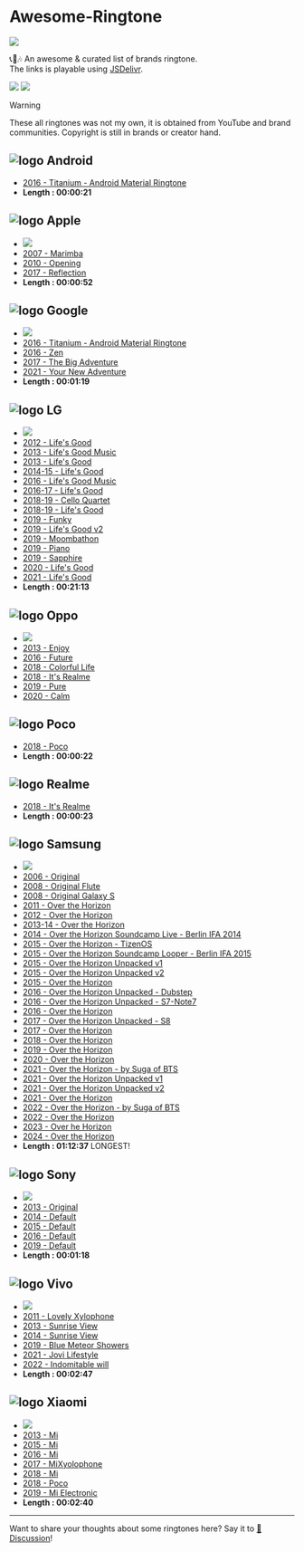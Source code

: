 # Awesome-Ringtone
![](https://awesome.re/badge.svg)

📞📲🎶 An awesome & curated list of brands ringtone.  
The links is playable using [JSDelivr](https://www.jsdelivr.com/github).

[![](https://img.shields.io/badge/%F0%9F%93%82%F0%9F%8E%B6%20Browse%20ringtones-ececec?style=for-the-badge)](https://github.com/LIGMATV/Awesome-Ringtone/tree/main/ringtones)
[![](https://img.shields.io/badge/%E2%AC%87%EF%B8%8F%20Download%20All%20(%C2%B1133MB)-ececec?style=for-the-badge)](https://github.com/LIGMATV/Awesome-Ringtone/archive/refs/heads/main.zip)

> [!WARNING]  
> These all ringtones was not my own, it is obtained from YouTube and brand communities. Copyright is still in brands or creator hand.

## ![logo](https://api.iconify.design/simple-icons:android.svg) Android
* [2016 - Titanium - Android Material Ringtone](https://cdn.jsdelivr.net/gh/LIGMATV/Awesome-Ringtone@main/ringtones/Google%20Pixel/2016%20-%20Titanium%20-%20Android%20Material%20Ringtone.mp3)
* **Length : 00:00:21**

## ![logo](https://api.iconify.design/simple-icons:apple.svg) Apple
* [![](https://img.shields.io/badge/%F0%9F%8E%B6%20Browse%20Apple%20Ringtones-ececec?style=for-the-badge)](https://github.com/LIGMATV/Awesome-Ringtone/tree/main/ringtones/Apple)  
* [2007 - Marimba](https://cdn.jsdelivr.net/gh/LIGMATV/Awesome-Ringtone@main/ringtones/Apple/2007%20-%20Marimba.mp3)
* [2010 - Opening](https://cdn.jsdelivr.net/gh/LIGMATV/Awesome-Ringtone@main/ringtones/Apple/2010%20-%20Opening.mp3)
* [2017 - Reflection](https://cdn.jsdelivr.net/gh/LIGMATV/Awesome-Ringtone@main/ringtones/Apple/2017%20-%20Reflection.mp3)
* **Length : 00:00:52**

## ![logo](https://api.iconify.design/simple-icons:google.svg) Google 
* [![](https://img.shields.io/badge/%F0%9F%8E%B6%20Browse%20Google%20Ringtones-ececec?style=for-the-badge)](https://github.com/LIGMATV/Awesome-Ringtone/tree/main/ringtones/Google%20Pixel)  
* [2016 - Titanium - Android Material Ringtone](https://cdn.jsdelivr.net/gh/LIGMATV/Awesome-Ringtone@main/ringtones/Google%20Pixel/2016%20-%20Titanium%20-%20Android%20Material%20Ringtone.mp3)
* [2016 - Zen](https://cdn.jsdelivr.net/gh/LIGMATV/Awesome-Ringtone@main/ringtones/Google%20Pixel/2016%20-%20Zen.mp3)
* [2017 - The Big Adventure](https://cdn.jsdelivr.net/gh/LIGMATV/Awesome-Ringtone@main/ringtones/Google%20Pixel/2017%20-%20The%20Big%20Adventure.mp3)
* [2021 - Your New Adventure](https://cdn.jsdelivr.net/gh/LIGMATV/Awesome-Ringtone@main/ringtones/Google%20Pixel/2021%20-%20Your%20New%20Adventure.mp3)
* **Length : 00:01:19**

## ![logo](https://api.iconify.design/simple-icons:lg.svg) LG
* [![](https://img.shields.io/badge/%F0%9F%8E%B6%20Browse%20LG%20Ringtones-ececec?style=for-the-badge)](https://github.com/LIGMATV/Awesome-Ringtone/tree/main/ringtones/LG)
* [2012 - Life's Good](https://cdn.jsdelivr.net/gh/LIGMATV/Awesome-Ringtone@main/ringtones/LG/2012%20-%20Life's%20Good.mp3)
* [2013 - Life's Good Music](https://cdn.jsdelivr.net/gh/LIGMATV/Awesome-Ringtone@main/ringtones/LG/2013%20-%20Life's%20Good%20Music.mp3)
* [2013 - Life's Good](https://cdn.jsdelivr.net/gh/LIGMATV/Awesome-Ringtone@main/ringtones/LG/2013%20-%20Life's%20Good.mp3)
* [2014-15 - Life's Good](https://cdn.jsdelivr.net/gh/LIGMATV/Awesome-Ringtone@main/ringtones/LG/2014-15%20-%20Life's%20Good.mp3)
* [2016 - Life's Good Music](https://cdn.jsdelivr.net/gh/LIGMATV/Awesome-Ringtone@main/ringtones/LG/2016%20-%20Life's%20Good%20Music.mp3)
* [2016-17 - Life's Good](https://cdn.jsdelivr.net/gh/LIGMATV/Awesome-Ringtone@main/ringtones/LG/2016-17%20-%20Life's%20Good.mp3)
* [2018-19 - Cello Quartet](https://cdn.jsdelivr.net/gh/LIGMATV/Awesome-Ringtone@main/ringtones/LG/2018-19%20-%20Cello%20Quartet.mp3)
* [2018-19 - Life's Good](https://cdn.jsdelivr.net/gh/LIGMATV/Awesome-Ringtone@main/ringtones/LG/2018-19%20-%20Life's%20Good.mp3)
* [2019 - Funky](https://cdn.jsdelivr.net/gh/LIGMATV/Awesome-Ringtone@main/ringtones/LG/2019%20-%20Funky.mp3)
* [2019 - Life's Good v2](https://cdn.jsdelivr.net/gh/LIGMATV/Awesome-Ringtone@main/ringtones/LG/2019%20-%20Life's%20Good%20v2.mp3)
* [2019 - Moombathon](https://cdn.jsdelivr.net/gh/LIGMATV/Awesome-Ringtone@main/ringtones/LG/2019%20-%20Moombathon.mp3)
* [2019 - Piano](https://cdn.jsdelivr.net/gh/LIGMATV/Awesome-Ringtone@main/ringtones/LG/2019%20-%20Piano.mp3)
* [2019 - Sapphire](https://cdn.jsdelivr.net/gh/LIGMATV/Awesome-Ringtone@main/ringtones/LG/2019%20-%20Sapphire.mp3)
* [2020 - Life's Good](https://cdn.jsdelivr.net/gh/LIGMATV/Awesome-Ringtone@main/ringtones/LG/2020%20-%20Life's%20Good.mp3)
* [2021 - Life's Good](https://cdn.jsdelivr.net/gh/LIGMATV/Awesome-Ringtone@main/ringtones/LG/2021%20-%20Life's%20Good.mp3)
* **Length : 00:21:13**

## ![logo](https://api.iconify.design/simple-icons:oppo.svg) Oppo
* [![](https://img.shields.io/badge/%F0%9F%8E%B6%20Browse%20Oppo%20Ringtones-ececec?style=for-the-badge)](https://github.com/LIGMATV/Awesome-Ringtone/tree/main/ringtones/Oppo)
* [2013 - Enjoy](https://cdn.jsdelivr.net/gh/LIGMATV/Awesome-Ringtone@main/ringtones/Oppo/2013%20-%20Enjoy.mp3)
* [2016 - Future](https://cdn.jsdelivr.net/gh/LIGMATV/Awesome-Ringtone@main/ringtones/Oppo/2016%20-%20Future.mp3)
* [2018 - Colorful Life](https://cdn.jsdelivr.net/gh/LIGMATV/Awesome-Ringtone@main/ringtones/Oppo/2018%20-%20Colorful%20Life.mp3)
* [2018 - It's Realme](https://cdn.jsdelivr.net/gh/LIGMATV/Awesome-Ringtone@main/ringtones/Oppo/2018%20-%20It's%20Realme.mp3)
* [2019 - Pure](https://cdn.jsdelivr.net/gh/LIGMATV/Awesome-Ringtone@main/ringtones/Oppo/2019%20-%20Pure.mp3)
* [2020 - Calm](https://cdn.jsdelivr.net/gh/LIGMATV/Awesome-Ringtone@main/ringtones/Oppo/2020%20-%20Calm.mp3)

## ![logo](https://api.iconify.design/simple-icons:xiaomi.svg) Poco
* [2018 - Poco](https://cdn.jsdelivr.net/gh/LIGMATV/Awesome-Ringtone@main/ringtones/Xiaomi/2018%20-%20Poco.mp3)
* **Length : 00:00:22**

## ![logo](https://api.iconify.design/simple-icons:oppo.svg) Realme
* [2018 - It's Realme](https://cdn.jsdelivr.net/gh/LIGMATV/Awesome-Ringtone@main/ringtones/Oppo/2018%20-%20It's%20Realme.mp3)
* **Length : 00:00:23**

## ![logo](https://api.iconify.design/simple-icons:samsung.svg) Samsung
* [![](https://img.shields.io/badge/%F0%9F%8E%B6%20Browse%20Samsung%20Ringtones-ececec?style=for-the-badge)](https://github.com/LIGMATV/Awesome-Ringtone/tree/main/ringtones/Samsung)  
* [2006 - Original](https://cdn.jsdelivr.net/gh/LIGMATV/Awesome-Ringtone@main/ringtones/Samsung/2006%20-%20Original.mp3)
* [2008 - Original Flute](https://cdn.jsdelivr.net/gh/LIGMATV/Awesome-Ringtone@main/ringtones/Samsung/2008%20-%20Original%20Flute.mp3)
* [2008 - Original Galaxy S](https://cdn.jsdelivr.net/gh/LIGMATV/Awesome-Ringtone@main/ringtones/Samsung/2008%20-%20Original%20Galaxy%20S.mp3)
* [2011 - Over the Horizon](https://cdn.jsdelivr.net/gh/LIGMATV/Awesome-Ringtone@main/ringtones/Samsung/2011%20-%20Over%20the%20Horizon.mp3)
* [2012 - Over the Horizon](https://cdn.jsdelivr.net/gh/LIGMATV/Awesome-Ringtone@main/ringtones/Samsung/2012%20-%20Over%20the%20Horizon.mp3)
* [2013-14 - Over the Horizon](https://cdn.jsdelivr.net/gh/LIGMATV/Awesome-Ringtone@main/ringtones/Samsung/2013-14%20-%20Over%20the%20Horizon.mp3)
* [2014 - Over the Horizon Soundcamp Live - Berlin IFA 2014](https://cdn.jsdelivr.net/gh/LIGMATV/Awesome-Ringtone@main/ringtones/Samsung/2014%20-%20Over%20the%20Horizon%20Soundcamp%20Live%20-%20Berlin%20IFA%202014.mp3)
* [2015 - Over the Horizon - TizenOS](https://cdn.jsdelivr.net/gh/LIGMATV/Awesome-Ringtone@main/ringtones/Samsung/2015%20-%20Over%20the%20Horizon%20-%20TizenOS.mp3)
* [2015 - Over the Horizon Soundcamp Looper - Berlin IFA 2015](https://cdn.jsdelivr.net/gh/LIGMATV/Awesome-Ringtone@main/ringtones/Samsung/2015%20-%20Over%20the%20Horizon%20Soundcamp%20Looper%20-%20Berlin%20IFA%202015.mp3)
* [2015 - Over the Horizon Unpacked v1](https://cdn.jsdelivr.net/gh/LIGMATV/Awesome-Ringtone@main/ringtones/Samsung/2015%20-%20Over%20the%20Horizon%20Unpacked%20v1.mp3)
* [2015 - Over the Horizon Unpacked v2](https://cdn.jsdelivr.net/gh/LIGMATV/Awesome-Ringtone@main/ringtones/Samsung/2015%20-%20Over%20the%20Horizon%20Unpacked%20v2.mp3)
* [2015 - Over the Horizon](https://cdn.jsdelivr.net/gh/LIGMATV/Awesome-Ringtone@main/ringtones/Samsung/2015%20-%20Over%20the%20Horizon.mp3)
* [2016 - Over the Horizon Unpacked - Dubstep](https://cdn.jsdelivr.net/gh/LIGMATV/Awesome-Ringtone@main/ringtones/Samsung/2016%20-%20Over%20the%20Horizon%20Unpacked%20-%20Dubstep.mp3)
* [2016 - Over the Horizon Unpacked - S7-Note7](https://cdn.jsdelivr.net/gh/LIGMATV/Awesome-Ringtone@main/ringtones/Samsung/2016%20-%20Over%20the%20Horizon%20Unpacked%20-%20S7-Note7.mp3)
* [2016 - Over the Horizon](https://cdn.jsdelivr.net/gh/LIGMATV/Awesome-Ringtone@main/ringtones/Samsung/2016%20-%20Over%20the%20Horizon.mp3)
* [2017 - Over the Horizon Unpacked - S8](https://cdn.jsdelivr.net/gh/LIGMATV/Awesome-Ringtone@main/ringtones/Samsung/2017%20-%20Over%20the%20Horizon%20Unpacked%20-%20S8.mp3)
* [2017 - Over the Horizon](https://cdn.jsdelivr.net/gh/LIGMATV/Awesome-Ringtone@main/ringtones/Samsung/2017%20-%20Over%20the%20Horizon.mp3)
* [2018 - Over the Horizon](https://cdn.jsdelivr.net/gh/LIGMATV/Awesome-Ringtone@main/ringtones/Samsung/2018%20-%20Over%20the%20Horizon.mp3)
* [2019 - Over the Horizon](https://cdn.jsdelivr.net/gh/LIGMATV/Awesome-Ringtone@main/ringtones/Samsung/2019%20-%20Over%20the%20Horizon.mp3)
* [2020 - Over the Horizon](https://cdn.jsdelivr.net/gh/LIGMATV/Awesome-Ringtone@main/ringtones/Samsung/2020%20-%20Over%20the%20Horizon.mp3)
* [2021 - Over the Horizon - by Suga of BTS](https://cdn.jsdelivr.net/gh/LIGMATV/Awesome-Ringtone@main/ringtones/Samsung/2021%20-%20Over%20the%20Horizon%20-%20by%20Suga%20of%20BTS.mp3)
* [2021 - Over the Horizon Unpacked v1](https://cdn.jsdelivr.net/gh/LIGMATV/Awesome-Ringtone@main/ringtones/Samsung/2021%20-%20Over%20the%20Horizon%20Unpacked%20v1.mp3)
* [2021 - Over the Horizon Unpacked v2](https://cdn.jsdelivr.net/gh/LIGMATV/Awesome-Ringtone@main/ringtones/Samsung/2021%20-%20Over%20the%20Horizon%20Unpacked%20v2.mp3)
* [2021 - Over the Horizon](https://cdn.jsdelivr.net/gh/LIGMATV/Awesome-Ringtone@main/ringtones/Samsung/2021%20-%20Over%20the%20Horizon.mp3)
* [2022 - Over the Horizon - by Suga of BTS](https://cdn.jsdelivr.net/gh/LIGMATV/Awesome-Ringtone@main/ringtones/Samsung/2022%20-%20Over%20the%20Horizon%20-%20by%20Suga%20of%20BTS.mp3)
* [2022 - Over the Horizon](https://cdn.jsdelivr.net/gh/LIGMATV/Awesome-Ringtone@main/ringtones/Samsung/2022%20-%20Over%20the%20Horizon.mp3)
* [2023 - Over he Horizon](https://cdn.jsdelivr.net/gh/LIGMATV/Awesome-Ringtone@main/ringtones/Samsung/2023%20-%20Over%20he%20Horizon.mp3)
* [2024 - Over the Horizon](https://cdn.jsdelivr.net/gh/LIGMATV/Awesome-Ringtone@main/ringtones/Samsung/2024%20-%20Over%20the%20Horizon.mp3)
* **Length : 01:12:37** LONGEST!

## ![logo](https://api.iconify.design/simple-icons:sony.svg) Sony
* [![](https://img.shields.io/badge/%F0%9F%8E%B6%20Browse%20Sony%20Ringtones-ececec?style=for-the-badge)](https://github.com/LIGMATV/Awesome-Ringtone/tree/main/ringtones/Sony)
* [2013 - Original](https://cdn.jsdelivr.net/gh/LIGMATV/Awesome-Ringtone@main/ringtones/Sony/2013%20-%20Original.mp3)
* [2014 - Default](https://cdn.jsdelivr.net/gh/LIGMATV/Awesome-Ringtone@main/ringtones/Sony/2014%20-%20Default.mp3)
* [2015 - Default](https://cdn.jsdelivr.net/gh/LIGMATV/Awesome-Ringtone@main/ringtones/Sony/2015%20-%20Default.mp3)
* [2016 - Default](https://cdn.jsdelivr.net/gh/LIGMATV/Awesome-Ringtone@main/ringtones/Sony/2016%20-%20Default.mp3)
* [2019 - Default](https://cdn.jsdelivr.net/gh/LIGMATV/Awesome-Ringtone@main/ringtones/Sony/2019%20-%20Default.mp3)
* **Length : 00:01:18**

## ![logo](https://api.iconify.design/simple-icons:vivo.svg) Vivo
* [![](https://img.shields.io/badge/%F0%9F%8E%B6%20Browse%20Vivo%20Ringtones-ececec?style=for-the-badge)](https://github.com/LIGMATV/Awesome-Ringtone/tree/main/ringtones/Vivo)
* [2011 - Lovely Xylophone](https://cdn.jsdelivr.net/gh/LIGMATV/Awesome-Ringtone@main/ringtones/Vivo/2011%20-%20Lovely%20Xylophone.mp3)
* [2013 - Sunrise View](https://cdn.jsdelivr.net/gh/LIGMATV/Awesome-Ringtone@main/ringtones/Vivo/2013%20-%20Sunrise%20View.mp3)
* [2014 - Sunrise View](https://cdn.jsdelivr.net/gh/LIGMATV/Awesome-Ringtone@main/ringtones/Vivo/2014%20-%20Sunrise%20View.mp3)
* [2019 - Blue Meteor Showers](https://cdn.jsdelivr.net/gh/LIGMATV/Awesome-Ringtone@main/ringtones/Vivo/2019%20-%20Blue%20Meteor%20Showers.mp3)
* [2021 - Jovi Lifestyle](https://cdn.jsdelivr.net/gh/LIGMATV/Awesome-Ringtone@main/ringtones/Vivo/2021%20-%20Jovi%20Lifestyle.mp3)
* [2022 - Indomitable will](https://cdn.jsdelivr.net/gh/LIGMATV/Awesome-Ringtone@main/ringtones/Vivo/2022%20-%20Indomitable%20will.mp3)
* **Length : 00:02:47**

## ![logo](https://api.iconify.design/simple-icons:xiaomi.svg) Xiaomi
* [![](https://img.shields.io/badge/%F0%9F%8E%B6%20Browse%20Xiaomi%20Ringtones-ececec?style=for-the-badge)](https://github.com/LIGMATV/Awesome-Ringtone/tree/main/ringtones/Xiaomi)
* [2013 - Mi](https://cdn.jsdelivr.net/gh/LIGMATV/Awesome-Ringtone@main/ringtones/Xiaomi/2013%20-%20Mi.mp3)
* [2015 - Mi](https://cdn.jsdelivr.net/gh/LIGMATV/Awesome-Ringtone@main/ringtones/Xiaomi/2015%20-%20Mi.mp3)
* [2016 - Mi](https://cdn.jsdelivr.net/gh/LIGMATV/Awesome-Ringtone@main/ringtones/Xiaomi/2016%20-%20Mi.mp3)
* [2017 - MiXyolophone](https://cdn.jsdelivr.net/gh/LIGMATV/Awesome-Ringtone@main/ringtones/Xiaomi/2017%20-%20MiXyolophone.mp3)
* [2018 - Mi](https://cdn.jsdelivr.net/gh/LIGMATV/Awesome-Ringtone@main/ringtones/Xiaomi/2018%20-%20Mi.mp3)
* [2018 - Poco](https://cdn.jsdelivr.net/gh/LIGMATV/Awesome-Ringtone@main/ringtones/Xiaomi/2018%20-%20Poco.mp3)
* [2019 - Mi Electronic](https://cdn.jsdelivr.net/gh/LIGMATV/Awesome-Ringtone@main/ringtones/Xiaomi/2019%20-%20Mi%20Electronic.mp3)
* **Length : 00:02:40**

---

Want to share your thoughts about some ringtones here? Say it to [💬 Discussion](https://github.com/LIGMATV/Awesome-Ringtone/discussions)!
